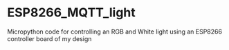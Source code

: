 # ESP8266_MQTT_light
Micropython code for controlling an RGB and White light using an ESP8266 controller board of my design
